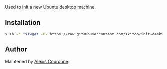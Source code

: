 
Used to init a new Ubuntu desktop machine.


## Installation

```bash
$ sh -c "$(wget -O- https://raw.githubusercontent.com/skitoo/init-desktop-machine/master/init-desktop-machine.sh)"
```


## Author

Maintened by [Alexis Couronne](https://github.com/skitoo).
